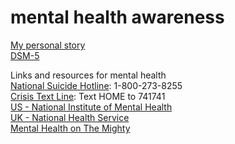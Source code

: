 # mental health awareness  
[My personal story](http://github.com/casjay/life)  
[DSM-5](https://drive.google.com/file/d/150xGtwa-WMXIUnqvbxaq672lfhOvvZZg/view?usp=sharing)  

Links and resources for mental health  
[National Suicide Hotline](https://suicidepreventionlifeline.org): 1-800-273-8255  
[Crisis Text Line](https://www.crisistextline.org): Text HOME to 741741  
[US - National Institute of Mental Health](https://www.nimh.nih.gov/index.shtml)  
[UK - National Health Service](https://www.nhs.uk/)  
[Mental Health on The Mighty](https://themighty.com/topic/mental-health/)  
  
  
  

